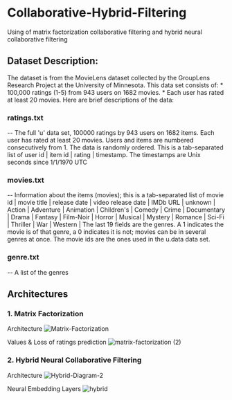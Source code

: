 # Collaborative-Hybrid-Filtering
Using of matrix factorization collaborative filtering and hybrid neural collaborative filtering

## Dataset Description:
The dataset is from the MovieLens dataset collected by the GroupLens Research Project at the University of Minnesota. 
This data set consists of:
	* 100,000 ratings (1-5) from 943 users on 1682 movies. 
	* Each user has rated at least 20 movies.
Here are brief descriptions of the data:

### ratings.txt    
-- The full 'u' data set, 100000 ratings by 943 users on 1682 items. Each user has rated at least 20 movies.  Users and items are numbered consecutively from 1.  The data is randomly ordered. This is a tab-separated list of 
	         user id | item id | rating | timestamp. 
The timestamps are Unix seconds since 1/1/1970 UTC

### movies.txt    
-- Information about the items (movies); this is a tab-separated list of
              movie id | movie title | release date | video release date |
              IMDb URL | unknown | Action | Adventure | Animation |
              Children's | Comedy | Crime | Documentary | Drama | Fantasy |
              Film-Noir | Horror | Musical | Mystery | Romance | Sci-Fi |
              Thriller | War | Western |
The last 19 fields are the genres.  A 1 indicates the movie is of that genre, a 0 indicates it is not; movies can be in several genres at once. The movie ids are the ones used in the u.data data set.

### genre.txt    
-- A list of the genres

## Architectures
### 1. Matrix Factorization
Architecture
![Matrix-Factorization](https://user-images.githubusercontent.com/39268487/129469769-360f882d-4117-491d-b974-3e940d005134.png)

Values & Loss of ratings prediction
![matrix-factorization (2)](https://user-images.githubusercontent.com/39268487/129469795-0241049f-6c0a-4715-b696-5f7b293fe0af.PNG)


### 2. Hybrid Neural Collaborative Filtering
Architecture
![Hybrid-Diagram-2](https://user-images.githubusercontent.com/39268487/129469780-fb23c2f1-2494-4893-a325-be6cb7c556a6.png)

Neural Embedding Layers
![hybrid](https://user-images.githubusercontent.com/39268487/129469804-6eaaa84f-b79b-4fc9-872b-340470419a67.PNG)

